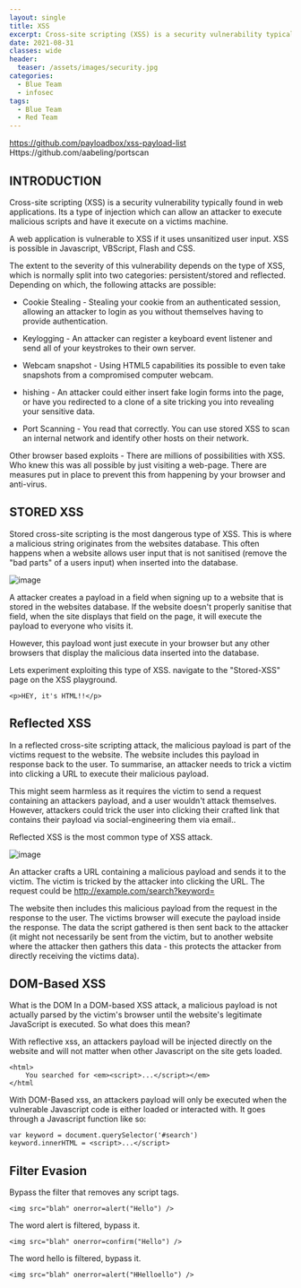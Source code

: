 ```yaml
---
layout: single
title: XSS
excerpt: Cross-site scripting (XSS) is a security vulnerability typically found in web applications. Its a type of injection which can allow an attacker to execute malicious scripts and have it execute on a victims machine.
date: 2021-08-31
classes: wide
header:
  teaser: /assets/images/security.jpg
categories:
  - Blue Team
  - infosec
tags:
  - Blue Team
  - Red Team
---
```

https://github.com/payloadbox/xss-payload-list
Https://github.com/aabeling/portscan


## INTRODUCTION

Cross-site scripting (XSS) is a security vulnerability typically found in web applications. Its a type of injection which can allow an attacker to execute malicious scripts and have it execute on a victims machine.

A web application is vulnerable to XSS if it uses unsanitized user input. XSS is possible in Javascript, VBScript, Flash and CSS.

The extent to the severity of this vulnerability depends on the type of XSS, which is normally split into two categories: persistent/stored and reflected. Depending on which, the following attacks are possible:

- Cookie Stealing - Stealing your cookie from an authenticated session, allowing an attacker to login as you without themselves having to provide authentication.

- Keylogging - An attacker can register a keyboard event listener and send all of your keystrokes to their own server.

- Webcam snapshot - Using HTML5 capabilities its possible to even take snapshots from a compromised computer webcam.

- hishing - An attacker could either insert fake login forms into the page, or have you redirected to a clone of a site tricking you into revealing your sensitive data.

-  Port Scanning - You read that correctly. You can use stored XSS to scan an internal network and identify other hosts on their network.

Other browser based exploits - There are millions of possibilities with XSS.
Who knew this was all possible by just visiting a web-page. There are measures put in place to prevent this from happening by your browser and anti-virus.


## STORED XSS

Stored cross-site scripting is the most dangerous type of XSS. This is where a malicious string originates from the websites database. This often happens when a website allows user input that is not sanitised (remove the "bad parts" of a users input) when inserted into the database.

![image](https://user-images.githubusercontent.com/89842187/132760066-6b5fa02e-7c2f-4bfb-8e1d-7037535eb7a2.png)


A attacker creates a payload in a field when signing up to a website that is stored in the websites database. If the website doesn't properly sanitise that field, when the site displays that field on the page, it will execute the payload to everyone who visits it.



However, this payload wont just execute in your browser but any other browsers that display the malicious data inserted into the database.

Lets experiment exploiting this type of XSS. navigate to the "Stored-XSS" page on the XSS playground.

```
<p>HEY, it's HTML!!</p>
```

##  Reflected XSS

In a reflected cross-site scripting attack, the malicious payload is part of the victims request to the website. The website includes this payload in response back to the user. To summarise, an attacker needs to trick a victim into clicking a URL to execute their malicious payload.

This might seem harmless as it requires the victim to send a request containing an attackers payload, and a user wouldn't attack themselves. However, attackers could trick the user into clicking their crafted link that contains their payload via social-engineering them via email..

Reflected XSS is the most common type of XSS attack.

![image](https://user-images.githubusercontent.com/89842187/132769201-9223a75b-b2de-4a4e-bf01-95f455c94d23.png)


An attacker crafts a URL containing a malicious payload and sends it to the victim. The victim is tricked by the attacker into clicking the URL. The request could be http://example.com/search?keyword=<script>...</script> 

The website then includes this malicious payload from the request in the response to the user. The victims browser will execute the payload inside the response. The data the script gathered is then sent back to the attacker (it might not necessarily be sent from the victim, but to another website where the attacker then gathers this data - this protects the attacker from directly receiving the victims data).


## DOM-Based XSS

What is the DOM
In a DOM-based XSS attack, a malicious payload is not actually parsed by the victim's browser until the website's legitimate JavaScript is executed. So what does this mean?

With reflective xss, an attackers payload will be injected directly on the website and will not matter when other Javascript on the site gets loaded.
```
<html>
    You searched for <em><script>...</script></em>
</html 
```
With DOM-Based xss, an attackers payload will only be executed when the vulnerable Javascript code is either loaded or interacted with. It goes through a Javascript function like so:
```
var keyword = document.querySelector('#search')
keyword.innerHTML = <script>...</script>
```
## Filter Evasion

Bypass the filter that removes any script tags.

```
<img src="blah" onerror=alert("Hello") />
```
The word alert is filtered, bypass it.

```
<img src="blah" onerror=confirm("Hello") />
```
The word hello is filtered, bypass it.
```
<img src="blah" onerror=alert("HHelloello") />

```

